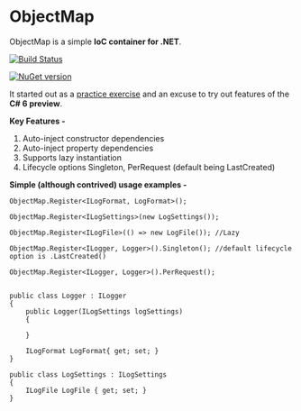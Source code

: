# ObjectMap
ObjectMap is a simple **IoC container for .NET**. 

[![Build Status](https://travis-ci.org/robinmaben/ObjectMap.svg?branch=master)](https://travis-ci.org/robinmaben/ObjectMap) 

[![NuGet version](https://badge.fury.io/nu/ObjectMap.svg)](http://badge.fury.io/nu/ObjectMap)

It started out as a [practice exercise](http://blog.mabenrob.in/post/objetmap-reinventing-the-wheel-learning-by-synthesis) and an excuse to try out features of the **C# 6 preview**.

**Key Features -**

1. Auto-inject constructor dependencies
2. Auto-inject property dependencies
3. Supports lazy instantiation
4. Lifecycle options Singleton, PerRequest (default being LastCreated)


**Simple (although contrived) usage examples -**

`ObjectMap.Register<ILogFormat, LogFormat>();`

`ObjectMap.Register<ILogSettings>(new LogSettings());`

`ObjectMap.Register<ILogFile>(() => new LogFile()); //Lazy`

`ObjectMap.Register<ILogger, Logger>().Singleton(); //default lifecycle option is .LastCreated()`

`ObjectMap.Register<ILogger, Logger>().PerRequest();`

<pre>
<code>
public class Logger : ILogger
{
    public Logger(ILogSettings logSettings)
    {
        
    }
    
    ILogFormat LogFormat{ get; set; }
}

public class LogSettings : ILogSettings
{
    ILogFile LogFile { get; set; }
}

</code>
</pre>
